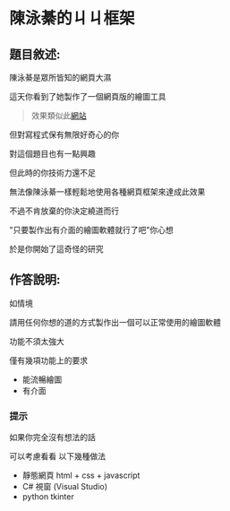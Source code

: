 # 陳泳綦的ㄐㄐ框架
## 題目敘述:
陳泳綦是眾所皆知的網頁大濕

這天你看到了她製作了一個網頁版的繪圖工具

> 效果類似此[網站](https://www.autodraw.com)

但對寫程式保有無限好奇心的你

對這個題目也有一點興趣

但此時的你技術力還不足

無法像陳泳綦一樣輕鬆地使用各種網頁框架來達成此效果

不過不肯放棄的你決定繞道而行

"只要製作出有介面的繪圖軟體就行了吧"你心想

於是你開始了這奇怪的研究

## 作答說明:

如情境 

請用任何你想的道的方式製作出一個可以正常使用的繪圖軟體

功能不須太強大

僅有幾項功能上的要求
- 能流暢繪圖
- 有介面


### 提示
如果你完全沒有想法的話

可以考慮看看 以下幾種做法

- 靜態網頁 html + css + javascript
- C# 視窗 (Visual Studio)
- python tkinter





